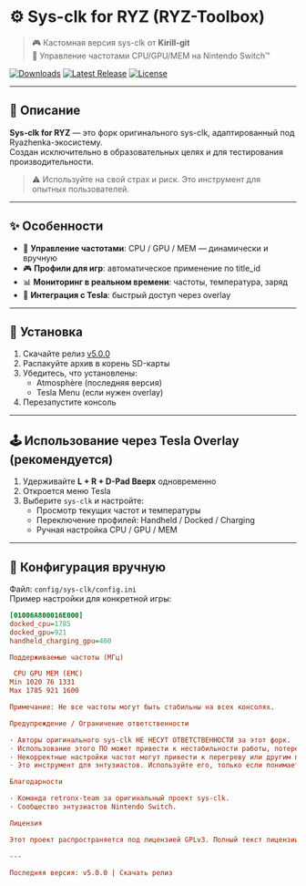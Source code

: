 # ⚙️ Sys-clk for RYZ (RYZ-Toolbox)

> 🎮 Кастомная версия sys-clk от **Kirill-git**  
> 🧪 Управление частотами CPU/GPU/MEM на Nintendo Switch™

[![Downloads](https://img.shields.io/github/downloads/Ryazhenka-Helper-1/Sys-clk-for-RYZ/total?style=for-the-badge&logo=github&color=4ecdc4)](https://github.com/Ryazhenka-Helper-1/Sys-clk-for-RYZ/releases)
[![Latest Release](https://img.shields.io/github/v/release/Dimasick-git/Ryzhenka?style=for-the-badge&logo=github&color=ff6b6b)](https://github.com/Dimasick-git/Ryzhenka/releases/latest)
[![License](https://img.shields.io/badge/license-GPLv3-blue?style=for-the-badge)](https://github.com/Dimasick-git/Ryzhenka/blob/main/LICENSE)

---

## 📖 Описание

**Sys-clk for RYZ** — это форк оригинального sys-clk, адаптированный под Ryazhenka-экосистему.  
Создан исключительно в образовательных целях и для тестирования производительности.

> ⚠️ Используйте на свой страх и риск. Это инструмент для опытных пользователей.

---

## ✨ Особенности

- 🔧 **Управление частотами**: CPU / GPU / MEM — динамически и вручную  
- 🎮 **Профили для игр**: автоматическое применение по title_id  
- 📊 **Мониторинг в реальном времени**: частоты, температура, заряд  
- 🧩 **Интеграция с Tesla**: быстрый доступ через overlay

---

## 🚀 Установка

1. Скачайте релиз [v5.0.0](https://github.com/Dimasick-git/Ryzhenka/releases/tag/v5.0.0)  
2. Распакуйте архив в корень SD-карты  
3. Убедитесь, что установлены:
   - Atmosphère (последняя версия)  
   - Tesla Menu (если нужен overlay)  
4. Перезапустите консоль

---

## 🕹️ Использование через Tesla Overlay (рекомендуется)

1. Удерживайте **L + R + D-Pad Вверх** одновременно  
2. Откроется меню Tesla  
3. Выберите `sys-clk` и настройте:
   - Просмотр текущих частот и температуры  
   - Переключение профилей: Handheld / Docked / Charging  
   - Ручная настройка CPU / GPU / MEM

---

## 🧾 Конфигурация вручную

Файл: `config/sys-clk/config.ini`  
Пример настройки для конкретной игры:

```ini
[01006A800016E000]
docked_cpu=1785
docked_gpu=921
handheld_charging_gpu=460

Поддерживаемые частоты (МГц)

 CPU GPU MEM (EMC)
Min 1020 76 1331
Max 1785 921 1600

Примечание: Не все частоты могут быть стабильны на всех консолях.

Предупреждение / Ограничение ответственности

· Авторы оригинального sys-clk НЕ НЕСУТ ОТВЕТСТВЕННОСТИ за этот форк.
· Использование этого ПО может привести к нестабильности работы, потере данных или повреждению оборудования.
· Некорректные настройки частот могут привести к перегреву или другим проблемам.
· Это инструмент для энтузиастов. Используйте его, только если понимаете, что делаете.

Благодарности

· Команда retronx-team за оригинальный проект sys-clk.
· Сообщество энтузиастов Nintendo Switch.

Лицензия

Этот проект распространяется под лицензией GPLv3. Полный текст лицензии доступен в файле LICENSE.

---

Последняя версия: v5.0.0 | Скачать релиз
